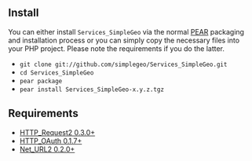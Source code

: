 ## Install

You can either install `Services_SimpleGeo` via the normal [PEAR](http://pear.php.net) packaging and
installation process or you can simply copy the necessary files into your PHP
project. Please note the requirements if you do the latter.

* `git clone git://github.com/simplegeo/Services_SimpleGeo.git`
* `cd Services_SimpleGeo`
* `pear package`
* `pear install Services_SimpleGeo-x.y.z.tgz`

## Requirements 

* [HTTP_Request2 0.3.0+](http://pear.php.net/package/HTTP_Request2)
* [HTTP_OAuth 0.1.7+](http://pear.php.net/package/HTTP_OAuth)
* [Net_URL2 0.2.0+](http://pear.php.net/package/Net_URL2)

